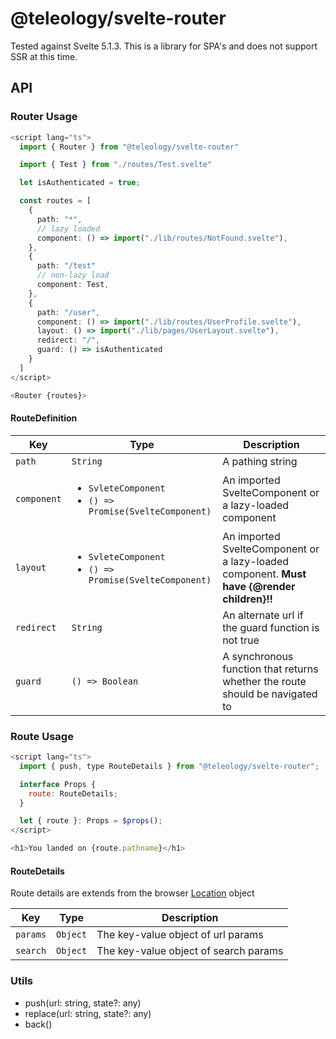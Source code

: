 # @teleology/svelte-router
Tested against Svelte 5.1.3. This is a library for SPA's and does not support SSR at this time.

## API

### Router Usage
```ts
<script lang="ts">
  import { Router } from "@teleology/svelte-router"

  import { Test } from "./routes/Test.svelte"

  let isAuthenticated = true;

  const routes = [
    {
      path: "*",
      // lazy loaded
      component: () => import("./lib/routes/NotFound.svelte"),
    },
    {
      path: "/test"
      // non-lazy load
      component: Test,
    },
    {
      path: "/user",
      component: () => import("./lib/routes/UserProfile.svelte"),
      layout: () => import("./lib/pages/UserLayout.svelte"),
      redirect: "/",
      guard: () => isAuthenticated
    }
  ]
</script>

<Router {routes}>
```

#### RouteDefinition
<table>
  <thead>
    <tr>
      <th>Key</th>
      <th>Type</th>
      <th>Description</th>
    </tr>
  </thead>
  <tbody>
    <tr>
      <td><code>path</code></td>
      <td><code>String</code></td>
      <td>A pathing string</td>
    </tr>
    <tr>
      <td><code>component</code></td>
      <td>
        <ul>
          <li><code>SvleteComponent</code></li>
          <li><code>() => Promise(SvelteComponent)</code></li>
        </ul>
      </td>
      <td>An imported SvelteComponent or a lazy-loaded component</td>
    </tr>
    <tr>
      <td><code>layout</code></td>
      <td>
        <ul>
          <li><code>SvleteComponent</code></li>
          <li><code>() => Promise(SvelteComponent)</code></li>
        </ul>
      </td>
      <td>An imported SvelteComponent or a lazy-loaded component.
      <b>Must have {@render children}!!</b></td>
    </tr>
    <tr>
      <td><code>redirect</code></td>
      <td><code>String</code></td>
      <td>An alternate url if the guard function is not true</td>
    </tr>
    <tr>
      <td><code>guard</code></td>
      <td><code>() => Boolean</code></td>
      <td>A synchronous function that returns whether the route should be navigated to</td>
    </tr>
  </tbody>
</table>

### Route Usage
```js
<script lang="ts">
  import { push, type RouteDetails } from "@teleology/svelte-router";

  interface Props {
    route: RouteDetails;
  }

  let { route }: Props = $props();
</script>

<h1>You landed on {route.pathname}</h1>
```

#### RouteDetails
Route details are extends from the browser [Location](https://developer.mozilla.org/en-US/docs/Web/API/Location) object
<table>
  <thead>
    <tr>
      <th>Key</th>
      <th>Type</th>
      <th>Description</th>
    </tr>
  </thead>
  <tbody>
    <tr>
      <td><code>params</code></td>
      <td><code>Object</code></td>
      <td>The key-value object of url params</td>
    </tr>
    <tr>
      <td><code>search</code></td>
      <td>
        <code>Object</code>
      </td>
      <td>The key-value object of search params</td>
    </tr>
  </tbody>
</table>

### Utils
- push(url: string, state?: any)
- replace(url: string, state?: any)
- back()